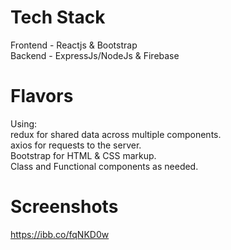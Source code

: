 # Tech Stack
Frontend - Reactjs & Bootstrap   
Backend - ExpressJs/NodeJs & Firebase  

# Flavors
Using:  
redux for shared data across multiple components.     
axios for requests to the server.  
Bootstrap for HTML & CSS markup.  
Class and Functional components as needed.

# Screenshots
https://ibb.co/fqNKD0w

####